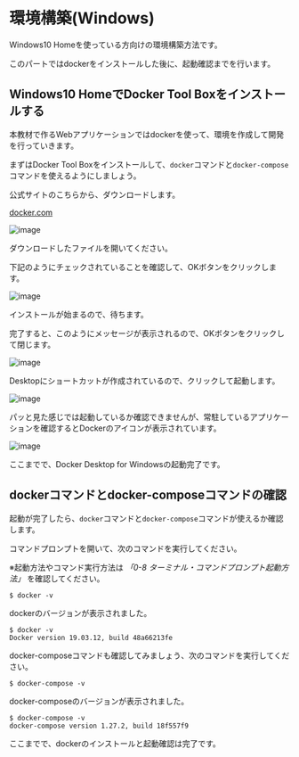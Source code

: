 # 環境構築(Windows)
Windows10 Homeを使っている方向けの環境構築方法です。

このパートではdockerをインストールした後に、起動確認までを行います。

## Windows10 HomeでDocker Tool Boxをインストールする
本教材で作るWebアプリケーションではdockerを使って、環境を作成して開発を行っていきます。

まずはDocker Tool Boxをインストールして、`docker`コマンドと`docker-compose`コマンドを使えるようにしましょう。

公式サイトのこちらから、ダウンロードします。

[docker.com](https://www.docker.com/get-started)

![image](https://i.gyazo.com/5db3f65dc8ec48eed5f762748d04cea4.png)

ダウンロードしたファイルを開いてください。

下記のようにチェックされていることを確認して、OKボタンをクリックします。

![image](https://i.gyazo.com/011543ce9c7978b6c28649ff25487d52.png)

インストールが始まるので、待ちます。

完了すると、このようにメッセージが表示されるので、OKボタンをクリックして閉じます。

![image](https://i.gyazo.com/11766e64059cbfb61ab814689586a7d6.png)

Desktopにショートカットが作成されているので、クリックして起動します。

![image](https://i.gyazo.com/5994f6e2590c6a5ca955896cf5c10a10.png)

パッと見た感じでは起動しているか確認できませんが、常駐しているアプリケーションを確認するとDockerのアイコンが表示されています。

![image](https://i.gyazo.com/cd52a1c6d48128061741432ddbad6b25.png)

ここまでで、Docker Desktop for Windowsの起動完了です。

## dockerコマンドとdocker-composeコマンドの確認

起動が完了したら、`docker`コマンドと`docker-compose`コマンドが使えるか確認します。

コマンドプロンプトを開いて、次のコマンドを実行してください。

※起動方法やコマンド実行方法は *「0-8 ターミナル・コマンドプロンプト起動方法」* を確認してください。

```
$ docker -v
```

dockerのバージョンが表示されました。

```
$ docker -v
Docker version 19.03.12, build 48a66213fe
```

docker-composeコマンドも確認してみましょう、次のコマンドを実行してください。

```
$ docker-compose -v
```

docker-composeのバージョンが表示されました。

```
$ docker-compose -v
docker-compose version 1.27.2, build 18f557f9
```

ここまでで、dockerのインストールと起動確認は完了です。
